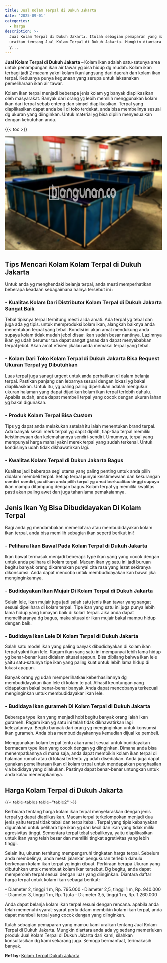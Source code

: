 ```yaml
---
title: Jual Kolam Terpal di Dukuh Jakarta
date: '2025-09-01'
categories:
  - harga
description: >-
  Jual Kolam Terpal di Dukuh Jakarta. Itulah sebagian pemaparan yang mampu kami
  uraikan tentang Jual Kolam Terpal di Dukuh Jakarta. Mungkin diantara anda ada
  y...
---
```


**Jual Kolam Terpal di Dukuh Jakarta** – Kolam ikan adalah satu-satunya area untuk penampungan ikan air tawar yg bisa hidup dg mudah. Kolam ikan terbagi jadi 2 macam yakni kolam ikan langsung dari daerah dan kolam ikan terpal. Keduanya punya kegunaan yang serupa untuk laksanakan pemeliharaan ikan air tawar.

Kolam ikan terpal menjadi beberapa jenis kolam yg banyak diaplikasikan oleh masyarakat. Banyak dari orang yg lebih memilih menggunakan kolam ikan dari terpal sebab enteng dan simpel diaplikasikan. Terpal yang diaplikasikan dapat anda beli di toko terdekat, anda bisa membelinya sesuai dg ukuran yang diinginkan. Untuk material yg bisa dipilih menyesuaikan dengan kebutuhan anda.

{{< toc >}}

![Jual Kolam Terpal di Dukuh Jakarta](/images/jual-kolam-terpal-20.png)

## Tips Mencari Kolam Kolam Terpal di Dukuh Jakarta

Untuk anda yg menghendaki belanja terpal, anda mesti memperhatikan beberapa keadaan sebagaimana halnya tersebut ini :

### \- Kualitas Kolam Dari Distributor Kolam Terpal di Dukuh Jakarta Sangat Baik

Tebal tipisnya terpal terhitung mesti anda amati. Ada terpal yg tebal dan juga ada yg tipis. untuk memproduksi kolam ikan, alangkah baiknya anda menentukan terpal yang tebal. Kondisi ini akan amat mendukung anda supaya kolam tidak mudah jebol disaat ikan sudah besar nantinya. Lazimnya ikan yg udah berumur tua dapat sangat ganas dan dapat menyebabkan terpal jebol. Akan amat efisien jikalau anda memakai terpal yang tebal.

### \- Kolam Dari Toko Kolam Terpal di Dukuh Jakarta Bisa Request Ukuran Terpal yg Dibutuhkan

Luas terpal juga sanagt urgent untuk anda perhatikan di dalam belanja terpal. Pastikan panjang dan lebarnya sesuai dengan lokasi yg bakal diaplikasikan. Untuk itu, yg paling paling diperlukan adalah mengukur ukuran halaman yang dapat dijadikan kolam ikan terpal terlebih dahulu. Apabila sudah, anda dapat membeli terpal yang cocok dengan ukuran lahan yg bakal digunakan.

### \- Produk Kolam Terpal Bisa Custom

Tips yg dapat anda melakukan setelah itu ialah menentukan brand terpal. Ada banyak sekali merk terpal yg dapat dipilih, tiap-tiap terpal memiliki keistimewaan dan kelemahannya sendiri-sendiri. Umumnya, terpal yang mempunyai harga mahal yakni merek terpal yang sudah terkenal. Untuk kondisinya udah tidak dikhawatirkan lagi.

### \- Kwalitas Kolam Terpal di Dukuh Jakarta Bagus

Kualitas jadi beberapa segi utama yang paling penting untuk anda pilih didalam membeli terpal. Setiap terpal punyai keistimewaan dan kekurangan sendiri-sendiri, pastikan anda pilih terpal yg amat berkualitas tinggi supaya ikan mampu ditampung dengan bagus. Kolam terpal yg memiliki kwalitas pasti akan paling awet dan juga tahan lama pemakaiannya.

## Jenis Ikan Yg Bisa Dibudidayakan Di Kolam Terpal

Bagi anda yg mendambakan memeliahara atau membudidayakan kolam ikan terpal, anda bisa memilih sebagian ikan seperti berikut ini!

### \- Pelihara Ikan Bawal Pada Kolam Terpal di Dukuh Jakarta

Ikan bawal termasuk menjadi beberapa type ikan yang yang cocok dengan untuk anda pelihara di kolam terpal. Macam ikan yg satu ini jadi buruan begitu banyak orang dikarenakan punyai cita rasa yang lezat sekiranya dikonsumsi. Anda dapat mencoba untuk membudidayakan kan bawal jika menginginkannya.

### \- Budidayakan Ikan Mujair Di Kolam Terpal di Dukuh Jakarta

Selain lele, ikan mujair juga jadi salah satu jenis ikan tawar yang sangat sesuai dipelihara di kolam terpal. Tipe ikan yang satu ini juga punya lebih lama hidup yang lumayan baik di kolam terpal. Jika anda dapat memeliharanya dg bagus, maka situasi dr ikan mujair bakal mampu hidup dengan baik.

### \- Budidaya Ikan Lele Di Kolam Terpal di Dukuh Jakarta

Salah satu model ikan yang paling banyak dibudidayakan di kolam ikan terpal yakni ikan lele. Ragam ikan yang satu ini mempunyai lebih lama hidup yg benar-benar kuat didalam situasi apapun. Bisa dibilang bahwa ikan lele yaitu satu-satunya tipe ikan yang paling kuat untuk lebih lama hidup di lokasi apapun.

Banyak orang yg udah memperlihatkan keberhasilannya dg membudidayakan ikan lele di kolam terpal. Alhasil keuntungan yang didapatkan bakal benar-benar banyak. Anda dapat mencobanya terkecuali menginginkan untuk membudidayakan ikan lele.

### \- Budidaya Ikan gurameh Di Kolam Terpal di Dukuh Jakarta

Beberapa type ikan yang menjadi hobi begitu banyak orang ialah ikan gurameh. Ragam ikan yg satu ini telah tidak dikhawatirkan lagi kelezatannya. Begitu banyak dari orang yg menginginkan untuk konsumsi ikan gurameh. Anda bisa membudidayakannya kemudian dijual ke pembeli.

Menggunakan kolam terpal tentu akan amat sesuai untuk budidayakan bermacam type ikan yang cocok dengan yg diinginkan. Dimana anda bisa menempatkannya di mana saja, anda dapat membikin kolam ikan terpal di halaman rumah atau di lokasi tertentu yg udah disediakan. Anda juga dapat gunakan pemeliharaan ikan di kolam terpal untuk mendapatkan penghasilan via budidaya yang dilakukan. Pastinya dapat benar-benar untungkan untuk anda kalau menerapkannya.

## Harga Kolam Terpal di Dukuh Jakarta

{{< table-tables table="table2" >}}

Berbicara tentang harga kolam ikan terpal menyelaraskan dengan jenis terpal yg dapat diaplikasikan. Macam terpal terkelompokan menjadi dua jenis yaitu terpal tidak tebal dan terpal tebal. Terpal yang tipis kebanyakan digunakan untuk pelihara tipe ikan yg dari kecil dan ikan yang tidak miliki agresivitas tinggi. Sementara terpal tebal sebaliknya, yaitu diaplikasikan untuk ikan yang telah besar dan memiliki tingkat agretivitas yang lebih tinggi.

Selain itu, ukuran terhitung mempengaruhi tingkatan harga terpal. Sebelum anda membelinya, anda mesti jalankan pengukuran terlebih dahulu berkenaan kolam ikan terpal yg ingin dibuat. Perkiraan berapa Ukuran yang dibutuhkan untuk membuat kolam ikan tersebut. Dg begitu, anda dapat memperoleh terpal sesuai dengan luas yang diinginkan. Diantara daftar harga terpal untuk kolam ikan sebagai berikut:

\- Diameter 2, tinggi 1 m, Rp. 795.000 - Diameter 2,5, tinggi 1 m, Rp. 940.000 - Diameter 3, tinggi 1 m, Rp. 1 juta - Diameter 3,5, tinggi 1 m, Rp. 1.260.000

Anda dapat belanja kolam ikan terpal sesuai dengan rencana. apabila anda telah memenuhi syarat-syarat perlu dalam membikin kolam ikan terpal, anda dapat membeli terpal yang cocok dengan yang diinginkan.

Itulah sebagian pemaparan yang mampu kami uraikan tentang Jual Kolam Terpal di Dukuh Jakarta. Mungkin diantara anda ada yg sedang memerlukan produk Jual Kolam Terpal di Dukuh Jakarta dari kami, silahkan konsultasikan dg kami sekarang juga. Semoga bermanfaat, terimakasih banyak.

**Ref by:** [Kolam Terpal Dukuh Jakarta](https://id.wikipedia.org/wiki/Kolam)
